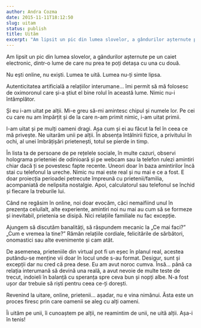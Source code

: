 ```yaml
---
author: Andra Cozma
date: 2015-11-11T18:12:50
slug: uitam
status: publish
title: Uităm
excerpt: "Am lipsit un pic din lumea slovelor, a gândurilor așternute pe un caiet electronic, dintr-o lume de care nu prea  "
---
```

Am lipsit un pic din lumea slovelor, a gândurilor așternute pe un caiet electronic, dintr-o lume de care nu prea te poți detașa cu una cu două.

Nu ești online, nu exiști. Lumea te uită. Lumea nu-ți simte lipsa.

Autenticitatea artificială a relațiilor interumane… îmi permit să mă folosesc de oximoronul care și-a știut el bine rolul în această lume. Nimic nu-i întâmplător.

Și eu i-am uitat pe alții. Mi-e greu să-mi amintesc chipul și numele lor. Pe cei cu care nu am împărțit și de la care n-am primit nimic, i-am uitat primii.

I-am uitat și pe mulți oameni dragi. Așa cum și ei au făcut la fel în ceea ce mă privește. Ne uitarăm unii pe alții. În absența întâlnirii fizice, a privitului în ochi, al unei îmbrățișări prietenești, totul se pierde in timp.

În lista ta de persoane de pe rețelele sociale, în multe cazuri, observi holograma prieteniei de odinioară și pe webcam sau la telefon rulezi amintiri chiar dacă ți se povestesc fapte recente. Uneori doar în baza amintirilor încă stai cu telefonul la ureche. Nimic nu mai este real și nu mai e ce a fost. E doar proiecția perioadei petrecute împreună cu prietenii/familia, acompaniată de nelipsita nostalgie. Apoi, calculatorul sau telefonul se închid și fiecare la treburile lui.

Când ne regăsim în online, noi doar evocăm, căci nemaifiind unul în prezența celuilalt, alte experiente, amintiri noi nu mai au cum să se formeze și inevitabil, prietenia se disipă. Nici relațiile familiale nu fac excepție.

Ajungem să discutăm banalități, să răspundem mecanic la „Ce mai faci?” „Cum e vremea la tine?” Rămân relațiile cordiale, felicitările de sărbători, onomastici sau alte evenimente și cam atât.

De asemenea, prieteniile din virtual pot fi un eșec în planul real, acestea putându-se menține vii doar în locul unde s-au format. Desigur, sunt și excepții dar nu cred că prea dese. Eu am avut noroc cumva. Însă… până ca relația interumană să devină una reală, a avut nevoie de multe teste de trecut, indoieli în balanță cu speranța spre ceva bun și nopți albe. N-a fost ușor dar trebuie să riști pentru ceea ce-ți dorești.

Revenind la uitare, online, prietenii… așadar, nu e vina nimănui. Ăsta este un proces firesc prin care oamenii se aleg cu alți oameni.

Îi uităm pe unii, îi cunoaștem pe alții, ne reamintim de unii, ne uită alții. Așa-i în tenis!
    